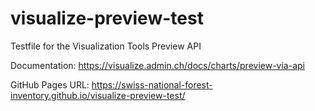 # visualize-preview-test

Testfile for the Visualization Tools Preview API

Documentation: https://visualize.admin.ch/docs/charts/preview-via-api

GitHub Pages URL: https://swiss-national-forest-inventory.github.io/visualize-preview-test/